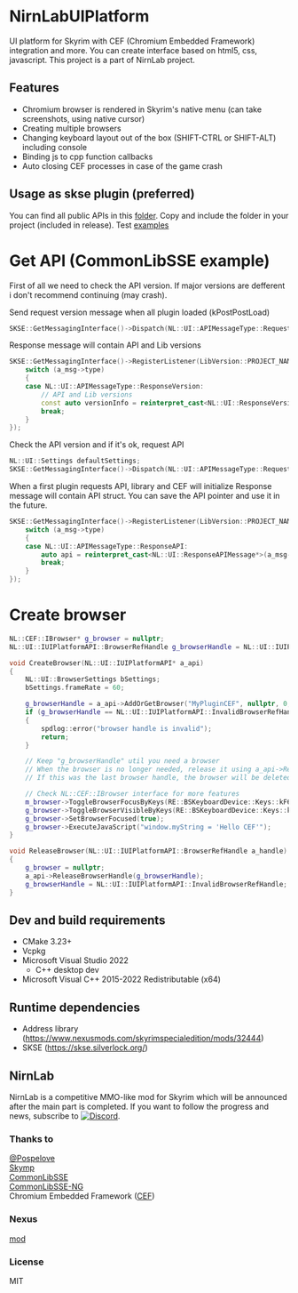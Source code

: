 # NirnLabUIPlatform

UI platform for Skyrim with CEF (Chromium Embedded Framework) integration and more. You can create interface based on html5, css, javascript. This project is a part of NirnLab project.

## Features
- Chromium browser is rendered in Skyrim's native menu (can take screenshots, using native cursor)
- Creating multiple browsers
- Changing keyboard layout out of the box (SHIFT-CTRL or SHIFT-ALT) including console
- Binding js to cpp function callbacks
- Auto closing CEF processes in case of the game crash

## Usage as skse plugin (preferred)
You can find all public APIs in this [folder](https://github.com/kkEngine/NirnLabUIPlatform/tree/main/src/UIPlatform/NirnLabUIPlatformAPI). Copy and include the folder in your project (included in release).
Test [examples](https://github.com/kkEngine/NirnLabUIPlatform/tree/main/src/UIPlatformTest)  

# Get API (CommonLibSSE example)
First of all we need to check the API version. If major versions are defferent i don't recommend continuing (may crash).

Send request version message when all plugin loaded (kPostPostLoad)
```cpp
SKSE::GetMessagingInterface()->Dispatch(NL::UI::APIMessageType::RequestVersion, nullptr, 0, LibVersion::PROJECT_NAME);
```
Response message will contain API and Lib versions
```cpp
SKSE::GetMessagingInterface()->RegisterListener(LibVersion::PROJECT_NAME, [](SKSE::MessagingInterface::Message* a_msg) {
    switch (a_msg->type)
    {
    case NL::UI::APIMessageType::ResponseVersion:
        // API and Lib versions
        const auto versionInfo = reinterpret_cast<NL::UI::ResponseVersionMessage*>(a_msg->data); 
        break;
    }
});
```

Check the API version and if it's ok, request API
```cpp
NL::UI::Settings defaultSettings;
SKSE::GetMessagingInterface()->Dispatch(NL::UI::APIMessageType::RequestAPI, &defaultSettings, sizeof(defaultSettings), NL::UI::LibVersion::PROJECT_NAME);
```
When a first plugin requests API, library and CEF will initialize
Response message will contain API struct. You can save the API pointer and use it in the future.
```cpp
SKSE::GetMessagingInterface()->RegisterListener(LibVersion::PROJECT_NAME, [](SKSE::MessagingInterface::Message* a_msg) {
    switch (a_msg->type)
    {
    case NL::UI::APIMessageType::ResponseAPI:
        auto api = reinterpret_cast<NL::UI::ResponseAPIMessage*>(a_msg->data)->API;
        break;
    }
});
```

# Create browser
```cpp
NL::CEF::IBrowser* g_browser = nullptr;
NL::UI::IUIPlatformAPI::BrowserRefHandle g_browserHandle = NL::UI::IUIPlatformAPI::InvalidBrowserRefHandle;

void CreateBrowser(NL::UI::IUIPlatformAPI* a_api)
{
    NL::UI::BrowserSettings bSettings;
    bSettings.frameRate = 60;

    g_browserHandle = a_api->AddOrGetBrowser("MyPluginCEF", nullptr, 0, "https://www.youtube.com", &bSettings, g_browser);
    if (g_browserHandle == NL::UI::IUIPlatformAPI::InvalidBrowserRefHandle)
    {
        spdlog::error("browser handle is invalid");
        return;
    }

    // Keep "g_browserHandle" util you need a browser
    // When the browser is no longer needed, release it using a_api->ReleaseBrowserHandle();
    // If this was the last browser handle, the browser will be deleted

    // Check NL::CEF::IBrowser interface for more features
    m_browser->ToggleBrowserFocusByKeys(RE::BSKeyboardDevice::Keys::kF6, 0);
    g_browser->ToggleBrowserVisibleByKeys(RE::BSKeyboardDevice::Keys::kF7, 0);
    g_browser->SetBrowserFocused(true);
    g_browser->ExecuteJavaScript("window.myString = 'Hello CEF'"); 
}

void ReleaseBrowser(NL::UI::IUIPlatformAPI::BrowserRefHandle a_handle)
{
    g_browser = nullptr;
    a_api->ReleaseBrowserHandle(g_browserHandle);
    g_browserHandle = NL::UI::IUIPlatformAPI::InvalidBrowserRefHandle;
}
```

## Dev and build requirements
- CMake 3.23+
- Vcpkg
- Microsoft Visual Studio 2022
    - C++ desktop dev
- Microsoft Visual C++ 2015-2022 Redistributable (x64)

## Runtime dependencies
- Address library (https://www.nexusmods.com/skyrimspecialedition/mods/32444)
- SKSE (https://skse.silverlock.org/)

## NirnLab

NirnLab is a competitive MMO-like mod for Skyrim which will be announced after the main part is completed.
If you want to follow the progress and news, subscribe to [![Discord](https://img.shields.io/discord/1004071212361711678?label=Discord&logo=Discord)](https://discord.gg/3YDR4pDJYy).

### Thanks to
[@Pospelove](https://github.com/Pospelove) <br />
[Skymp](https://github.com/skyrim-multiplayer/skymp) <br />
[CommonLibSSE](https://github.com/Ryan-rsm-McKenzie/CommonLibSSE) <br />
[CommonLibSSE-NG](https://github.com/CharmedBaryon/CommonLibSSE-NG) <br />
Chromium Embedded Framework ([CEF](https://bitbucket.org/chromiumembedded/cef)) <br />

### Nexus
[mod](https://www.nexusmods.com/skyrimspecialedition/mods/125447)

### License
MIT
